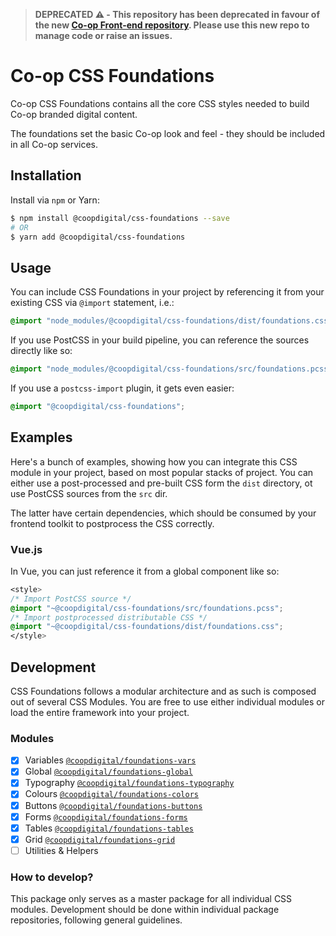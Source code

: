 > **DEPRECATED ⚠️ - This repository has been deprecated in favour of the new [Co-op Front-end repository](https://github.com/coopdigital/coop-frontend). Please use this new repo to manage code or raise an issues.**

# Co-op CSS Foundations
Co-op CSS Foundations contains all the core CSS styles needed to build Co-op branded digital content.

The foundations set the basic Co-op look and feel - they should be included in all Co-op services.

## Installation
Install via `npm` or Yarn:
```bash
$ npm install @coopdigital/css-foundations --save
# OR
$ yarn add @coopdigital/css-foundations
```

## Usage
You can include CSS Foundations in your project by referencing it from your existing CSS via `@import` statement, i.e.:
```css
@import "node_modules/@coopdigital/css-foundations/dist/foundations.css";
```

If you use PostCSS in your build pipeline, you can reference the sources directly like so:
```css
@import "node_modules/@coopdigital/css-foundations/src/foundations.pcss";
```

If you use a `postcss-import` plugin, it gets even easier:
```css
@import "@coopdigital/css-foundations";
```

## Examples
Here's a bunch of examples, showing how you can integrate this CSS module in your project, based on most popular stacks of project. You can either use a post-processed and pre-built CSS form the `dist` directory, ot use PostCSS sources from the `src` dir.

The latter have certain dependencies, which should be consumed by your frontend toolkit to postprocess the CSS correctly.

### Vue.js
In Vue, you can just reference it from a global component like so:
```css
<style>
/* Import PostCSS source */
@import "~@coopdigital/css-foundations/src/foundations.pcss";
/* Import postprocessed distributable CSS */
@import "~@coopdigital/css-foundations/dist/foundations.css";
</style>
```

## Development
CSS Foundations follows a modular architecture and as such is composed out of several CSS Modules. You are free to use either individual modules or load the entire framework into your project.

### Modules
- [x] Variables [`@coopdigital/foundations-vars`](https://github.com/coopdigital/foundations-vars)
- [x] Global [`@coopdigital/foundations-global`](https://github.com/coopdigital/foundations-global)
- [x] Typography [`@coopdigital/foundations-typography`](https://github.com/coopdigital/foundations-typography)
- [x] Colours [`@coopdigital/foundations-colors`](https://github.com/coopdigital/foundations-colors)
- [x] Buttons [`@coopdigital/foundations-buttons`](https://github.com/coopdigital/foundations-buttons)
- [x] Forms [`@coopdigital/foundations-forms`](https://github.com/coopdigital/foundations-forms)
- [x] Tables [`@coopdigital/foundations-tables`](https://github.com/coopdigital/foundations-tables)
- [x] Grid [`@coopdigital/foundations-grid`](https://github.com/coopdigital/foundations-grid)
- [ ] Utilities & Helpers

### How to develop?
This package only serves as a master package for all individual CSS modules. Development should be done within individual package repositories, following general guidelines.
